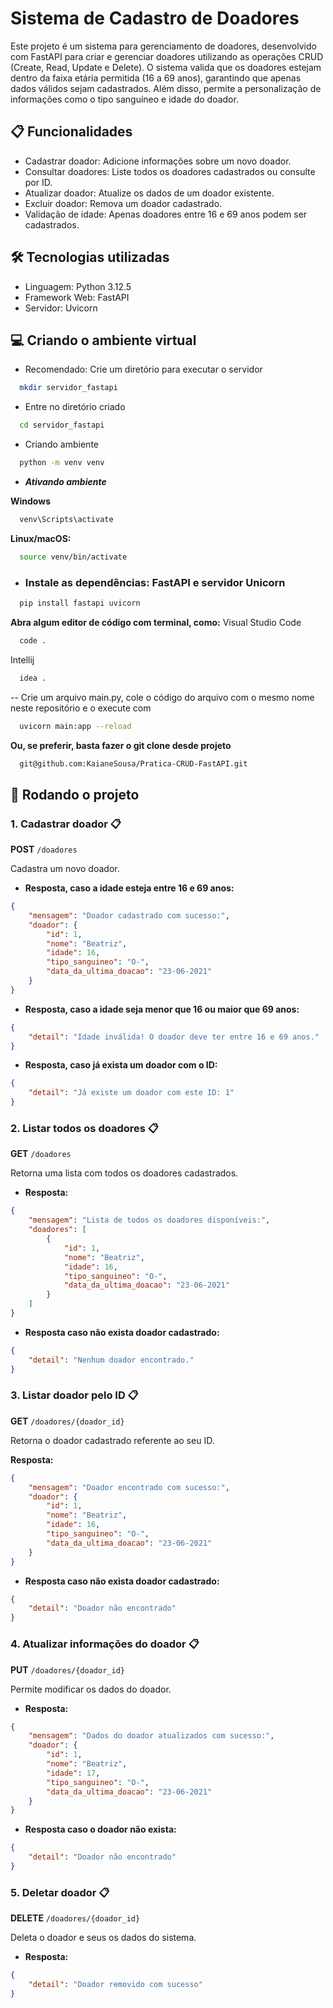 # Sistema de Cadastro de Doadores

Este projeto é um sistema para gerenciamento de doadores, desenvolvido com FastAPI para criar e gerenciar doadores utilizando as operações CRUD (Create, Read, Update e Delete).
O sistema valida que os doadores estejam dentro da faixa etária permitida (16 a 69 anos), garantindo que apenas dados válidos sejam cadastrados. 
Além disso, permite a personalização de informações como o tipo sanguíneo e idade do doador.

## 📋 Funcionalidades
- Cadastrar doador: Adicione informações sobre um novo doador.
- Consultar doadores: Liste todos os doadores cadastrados ou consulte por ID.
- Atualizar doador: Atualize os dados de um doador existente.
- Excluir doador: Remova um doador cadastrado.
- Validação de idade: Apenas doadores entre 16 e 69 anos podem ser cadastrados.

## 🛠️ Tecnologias utilizadas
- Linguagem: Python 3.12.5
- Framework Web: FastAPI
- Servidor: Uvicorn

## 💻 Criando o ambiente virtual
- Recomendado: Crie um diretório para executar o servidor
```bash
  mkdir servidor_fastapi
 ```

- Entre no diretório criado
```bash
  cd servidor_fastapi
```

- Criando ambiente
```bash
  python -m venv venv
```

- __*Ativando ambiente*__

**Windows**
```bash
  venv\Scripts\activate
```

**Linux/macOS:**
```bash
  source venv/bin/activate
```

- ### Instale as dependências: FastAPI e servidor Unicorn
```bash
  pip install fastapi uvicorn
```

**Abra algum editor de código com terminal, como:**
Visual Studio Code
```bash
  code .
```
Intellij
```bash
  idea .
```

-- Crie um arquivo main.py, cole o código do arquivo com o mesmo nome neste repositório e o execute com
```bash
  uvicorn main:app --reload
```

**Ou, se preferir, basta fazer o git clone desde projeto**
```bash
  git@github.com:KaianeSousa/Pratica-CRUD-FastAPI.git
```

## 🚀 Rodando o projeto

### 1. **Cadastrar doador** 📋
**POST** `/doadores`

Cadastra um novo doador.

- **Resposta, caso a idade esteja entre 16 e 69 anos:**
```json
{
    "mensagem": "Doador cadastrado com sucesso:",
    "doador": {
        "id": 1,
        "nome": "Beatriz",
        "idade": 16,
        "tipo_sanguineo": "O-",
        "data_da_ultima_doacao": "23-06-2021"
    }
}
```

- **Resposta, caso a idade seja menor que 16 ou maior que 69 anos:**
```json
{
    "detail": "Idade inválida! O doador deve ter entre 16 e 69 anos."
}
```

- **Resposta, caso já exista um doador com o ID:**
```json
{
    "detail": "Já existe um doador com este ID: 1"
}
```
  
### 2. **Listar todos os doadores** 📋

**GET** `/doadores`

Retorna uma lista com todos os doadores cadastrados.

- **Resposta:**
```json
{
    "mensagem": "Lista de todos os doadores disponíveis:",
    "doadores": [
        {
            "id": 1,
            "nome": "Beatriz",
            "idade": 16,
            "tipo_sanguineo": "O-",
            "data_da_ultima_doacao": "23-06-2021"
        }
    ]
}
```

- **Resposta caso não exista doador cadastrado:**
```json
{
    "detail": "Nenhum doador encontrado."
}
```
      
### 3. **Listar doador pelo ID** 📋

**GET** `/doadores/{doador_id}`

Retorna o doador cadastrado referente ao seu ID.

**Resposta:**
```json
{
    "mensagem": "Doador encontrado com sucesso:",
    "doador": {
        "id": 1,
        "nome": "Beatriz",
        "idade": 16,
        "tipo_sanguineo": "O-",
        "data_da_ultima_doacao": "23-06-2021"
    }
}
```

- **Resposta caso não exista doador cadastrado:**
```json
{
    "detail": "Doador não encontrado"
}
```

### 4. **Atualizar informações do doador** 📋

**PUT** `/doadores/{doador_id}`

Permite modificar os dados do doador.

- **Resposta:**
```json
{
    "mensagem": "Dados do doador atualizados com sucesso:",
    "doador": {
        "id": 1,
        "nome": "Beatriz",
        "idade": 17,
        "tipo_sanguineo": "O-",
        "data_da_ultima_doacao": "23-06-2021"
    }
}
```

- **Resposta caso o doador não exista:**
```json
{
    "detail": "Doador não encontrado"
}
```

### 5. **Deletar doador** 📋

**DELETE** `/doadores/{doador_id}`

Deleta o doador e seus os dados do sistema.

- **Resposta:**
```json
{
    "detail": "Doador removido com sucesso"
}
```






